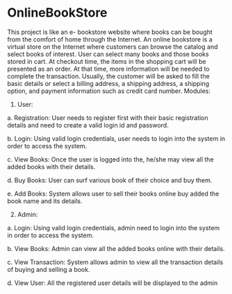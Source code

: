 # OnlineBookStore
This project is like an e- bookstore website where books can be bought from the comfort of home through the Internet.   An online bookstore is a virtual store on the Internet where customers can browse the catalog and select books of interest. User can select many books and those books stored in cart. At checkout time, the items in the shopping cart will be presented as an order. At that time, more information will be needed to complete the transaction. Usually, the customer will be asked to fill the basic details or select a billing address, a shipping address, a shipping option, and payment information such as credit card number.
Modules:
1.	User:

a.	Registration: User needs to register first with their basic registration details and need to create a valid login id and password.

b.	Login: Using valid login credentials, user needs to login into the system in order to access the system.

c.	View Books: Once the user is logged into the, he/she may view all the added books with their details.

d.	Buy Books: User can surf various book of their choice and buy them.

e.	Add Books: System allows user to sell their books online buy added the book name and its details.


2.	Admin:

a.	Login: Using valid login credentials, admin need to login into the system in order to access the system.

b.	View Books: Admin can view all the added books online with their details.

c.	View Transaction: System allows admin to view all the transaction details of buying and selling a book.

d.	View User: All the registered user details will be displayed to the admin

